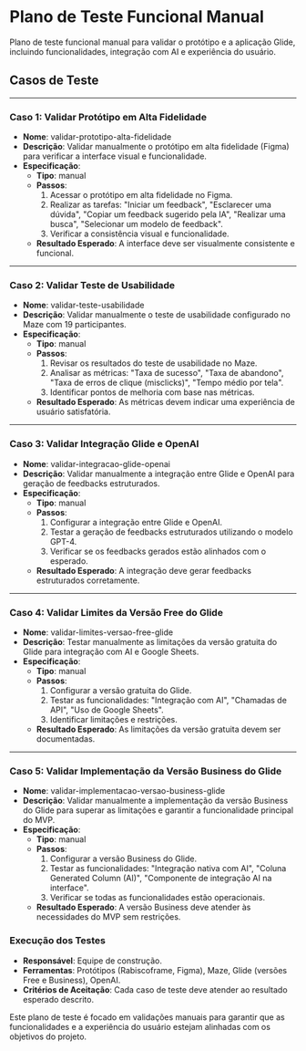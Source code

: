 
# Plano de Teste Funcional Manual

Plano de teste funcional manual para validar o protótipo e a aplicação Glide, incluindo funcionalidades, integração com AI e experiência do usuário.


## Casos de Teste


---

### Caso 1: Validar Protótipo em Alta Fidelidade
- **Nome**: validar-prototipo-alta-fidelidade
- **Descrição**: Validar manualmente o protótipo em alta fidelidade (Figma) para verificar a interface visual e funcionalidade.
- **Especificação**:
  - **Tipo**: manual
  - **Passos**:
    1. Acessar o protótipo em alta fidelidade no Figma.
    2. Realizar as tarefas: "Iniciar um feedback", "Esclarecer uma dúvida", "Copiar um feedback sugerido pela IA", "Realizar uma busca", "Selecionar um modelo de feedback".
    3. Verificar a consistência visual e funcionalidade.
  - **Resultado Esperado**: A interface deve ser visualmente consistente e funcional.

---

### Caso 2: Validar Teste de Usabilidade
- **Nome**: validar-teste-usabilidade
- **Descrição**: Validar manualmente o teste de usabilidade configurado no Maze com 19 participantes.
- **Especificação**:
  - **Tipo**: manual
  - **Passos**:
    1. Revisar os resultados do teste de usabilidade no Maze.
    2. Analisar as métricas: "Taxa de sucesso", "Taxa de abandono", "Taxa de erros de clique (misclicks)", "Tempo médio por tela".
    3. Identificar pontos de melhoria com base nas métricas.
  - **Resultado Esperado**: As métricas devem indicar uma experiência de usuário satisfatória.

---

### Caso 3: Validar Integração Glide e OpenAI
- **Nome**: validar-integracao-glide-openai
- **Descrição**: Validar manualmente a integração entre Glide e OpenAI para geração de feedbacks estruturados.
- **Especificação**:
  - **Tipo**: manual
  - **Passos**:
    1. Configurar a integração entre Glide e OpenAI.
    2. Testar a geração de feedbacks estruturados utilizando o modelo GPT-4.
    3. Verificar se os feedbacks gerados estão alinhados com o esperado.
  - **Resultado Esperado**: A integração deve gerar feedbacks estruturados corretamente.

---

### Caso 4: Validar Limites da Versão Free do Glide
- **Nome**: validar-limites-versao-free-glide
- **Descrição**: Testar manualmente as limitações da versão gratuita do Glide para integração com AI e Google Sheets.
- **Especificação**:
  - **Tipo**: manual
  - **Passos**:
    1. Configurar a versão gratuita do Glide.
    2. Testar as funcionalidades: "Integração com AI", "Chamadas de API", "Uso de Google Sheets".
    3. Identificar limitações e restrições.
  - **Resultado Esperado**: As limitações da versão gratuita devem ser documentadas.

---

### Caso 5: Validar Implementação da Versão Business do Glide
- **Nome**: validar-implementacao-versao-business-glide
- **Descrição**: Validar manualmente a implementação da versão Business do Glide para superar as limitações e garantir a funcionalidade principal do MVP.
- **Especificação**:
  - **Tipo**: manual
  - **Passos**:
    1. Configurar a versão Business do Glide.
    2. Testar as funcionalidades: "Integração nativa com AI", "Coluna Generated Column (AI)", "Componente de integração AI na interface".
    3. Verificar se todas as funcionalidades estão operacionais.
  - **Resultado Esperado**: A versão Business deve atender às necessidades do MVP sem restrições.


### **Execução dos Testes**

- **Responsável**: Equipe de construção.
- **Ferramentas**: Protótipos (Rabiscoframe, Figma), Maze, Glide (versões Free e Business), OpenAI.
- **Critérios de Aceitação**: Cada caso de teste deve atender ao resultado esperado descrito.

Este plano de teste é focado em validações manuais para garantir que as funcionalidades e a experiência do usuário estejam alinhadas com os objetivos do projeto.